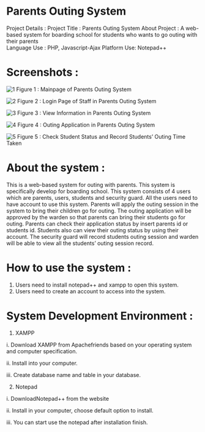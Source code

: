 
# Parents Outing System

Project Details :
Project Title :	Parents Outing System
About Project :	A web-based system for boarding school for students who wants to go outing with their parents  
Language Use :	PHP, Javascript-Ajax
Platform Use:	Notepad++

# Screenshots :
 
![1](https://user-images.githubusercontent.com/39667828/49335922-7f56e900-f632-11e8-8af1-1c62a5e2b216.png) 
Figure 1 : Mainpage of Parents Outing System
 
 ![2](https://user-images.githubusercontent.com/39667828/49335937-d0ff7380-f632-11e8-93fc-632480d44a65.png)
Figure 2 : Login Page of Staff in Parents Outing System

 ![3](https://user-images.githubusercontent.com/39667828/49335941-ef656f00-f632-11e8-945a-01e7ad644338.png)
Figure 3 : View Information in Parents Outing System

 ![4](https://user-images.githubusercontent.com/39667828/49335942-fe4c2180-f632-11e8-8094-8a17481a1cfa.png)
Figure 4 : Outing Application in Parents Outing System

 ![5](https://user-images.githubusercontent.com/39667828/49335944-0dcb6a80-f633-11e8-9d2d-762677c79d32.png)
Figure 5 : Check Student Status and Record Students’ Outing Time Taken

# About the system :
This is a web-based system for outing with parents. This system is specifically develop for boarding school. This system consists of 4 users which are parents, users, students and security guard. All the users need to have account to use this system. Parents will apply the outing session in the system to bring their children go for outing. The outing application will be approved by the warden so that parents can bring their students go for outing. Parents can check their application status by insert parents id or students id. Students also can view their outing status by using their account. The security guard will record students outing session and warden will be able to view all the students’ outing session record.

# How to use the system :
1.	Users need to install notepad++ and  xampp to open this system.
2.	Users need to create an account to access into the system.

# System Development Environment :
1.	XAMPP

i.	Download XAMPP from Apachefriends based on your operating system and computer specification.

ii.	Install into your computer.

iii.	Create database name and table in your database.

2.	Notepad

i.	DownloadNotepad++ from the website

ii.	Install in your computer, choose default option to install.

iii.	You can start use the notepad after installation finish.


